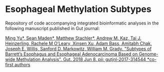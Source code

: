 # Esophageal Methylation Subtypes
Repository of code accompanying integrated bioinformatic analyses in the following manuscript published in Gut journal:

[Ming Yu*, Sean Maden*, Matthew Stachler*, Andrew M. Kaz, Tai J. Heinzerling, Rachele M O’Leary, Xinsen Xu, Adam Bass, Amitabh Chak, Joseph E. Willis, Sanford D. Markowitz, William M. Grady. "Subtypes of Barrett’s Esophagus and Esophageal Adenocarcinoma Based on Genome-wide Methylation Analysis". Gut. 2018 Jun 8. pii: gutjnl-2017-314544 *co-first authors](https://www.ncbi.nlm.nih.gov/pubmed/29884612/)


